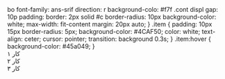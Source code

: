 <!DOCTYPE html>
<html lang="fa">
<head>
<meta charset="UTF-">
<title>باکس آیتم‌ها</title
<style>
  bo
    font-family: ans-srif
    direction: r
    background-colo: #f7f
  .cont
    displ
    gap: 10p
    padding: 
    border: 2px solid #c
    border-radius: 10px
    background-color: white;
    max-width: fit-content
    margin: 20px auto;
  }
  .item {
    padding: 10px 15px
    border-radius: 5px;
    background-color: #4CAF50;
    color: white;
    text-align: ceter;
    cursor: pointer;
    transition: background 0.3s;
  }
  .item:hover {
    background-color: #45a049;
  }
</style>
</head>
<body>

<div class="container">
  <div class="item">کار ۱</div>
  <div class="item">کار ۲</div>
  <div class="item">کار ۳</div>
</div>

</body>
</html>
